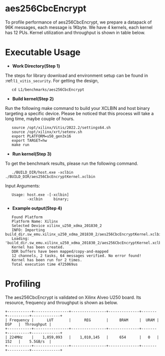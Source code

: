 aes256CbcEncrypt
=================

To profile performance of aes256CbcEncrypt, we prepare a datapack of 96K messages, each message is 1Kbyte.
We have 4 kernels, each kernel has 12 PUs.
Kernel utilization and throughput is shown in table below.

Executable Usage
================

* **Work Directory(Step 1)**

The steps for library download and environment setup can be found in :ref:`l1_vitis_security`. For getting the design,

```
   cd L1/benchmarks/aes256CbcEncrypt
```

* **Build kernel(Step 2)**

Run the following make command to build your XCLBIN and host binary targeting a specific device. Please be noticed that this process will take a long time, maybe couple of hours.

```
   source /opt/xilinx/Vitis/2022.2/settings64.sh
   source /opt/xilinx/xrt/setenv.sh
   export PLATFORM=u50_gen3x16
   export TARGET=hw
   make run 
```

* **Run kernel(Step 3)**

To get the benchmark results, please run the following command.

```
   ./BUILD_DIR/host.exe -xclbin ./BUILD_DIR/aes256CbcEncryptKernel.xclbin
```

Input Arguments:

```
   Usage: host.exe -[-xclbin]
          -xclbin     binary;
```

* **Example output(Step 4)**

```
   Found Platform
   Platform Name: Xilinx
   Selected Device xilinx_u250_xdma_201830_2
   INFO: Importing build_dir.sw_emu.xilinx_u250_xdma_201830_2/aes256CbcEncryptKernel.xclbin
   Loading: 'build_dir.sw_emu.xilinx_u250_xdma_201830_2/aes256CbcEncryptKernel.xclbin'
   Kernel has been created.
   DDR buffers have been mapped/copy-and-mapped
   12 channels, 2 tasks, 64 messages verified. No error found!
   Kernel has been run for 2 times.
   Total execution time 4725069us
```


Profiling 
=========

The aes256CbcEncrypt is validated on Xilinx Alveo U250 board. 
Its resource, frequency and throughput is shown as below.

    +-----------+----------------+----------------+--------------+-------+----------+-------------+
    | Frequency |      LUT       |      REG       |     BRAM     |  URAM |    DSP   |  Throughput |
    +-----------+----------------+----------------+--------------+-------+----------+-------------+
    | 224MHz    |    1,059,093   |    1,010,145   |     654      |   0   |    152   |    5.5GB/s  |
    +-----------+----------------+----------------+--------------+-------+----------+-------------+


